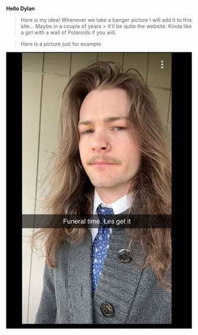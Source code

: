 **Hello Dylan**

> Here is my idea! Whenever we take a banger picture  I will add it to this site... Maybe in a couple of years > it'll be quite the website. Kinda like a girl with a wall of Polaroids if you will.

> Here is a picture just for example

![Image](Dylan_at_funeral.png)
